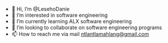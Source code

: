 - 👋 Hi, I’m @LesehoDanie
- 👀 I’m interested in software engineering 
- 🌱 I’m currently learning ALX software engineering 
- 💞️ I’m looking to collaborate on software engineering programs 
- 📫 How to reach me via mail ntlantlamahlang@gmail.com

<!---
LesehoDanie/LesehoDanie is a ✨ special ✨ repository because its `README.md` (this file) appears on your GitHub profile.
You can click the Preview link to take a look at your changes.
--->
